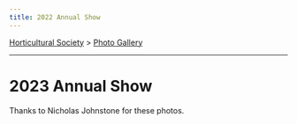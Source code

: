 ```yaml
---
title: 2022 Annual Show
---
```


[Horticultural Society](/horticultural-society) > [Photo Gallery](/horticultural-society/PhotoGallery)

----

# 2023 Annual Show

Thanks to Nicholas Johnstone for these photos.


<div id="shsshow2023"></div>
<script src="/home/gallery/shsshow2023.js"></script>
<script src="/home/gallery/galleries.js"></script>
<script>
  if (window.innerWidth > 1000) {
  var d=document.getElementById("vh2023");
  d.style.height="40em";
  }
</script>
